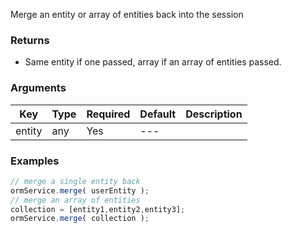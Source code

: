 Merge an entity or array of entities back into the session

### Returns

* Same entity if one passed, array if an array of entities passed.


### Arguments

| Key | Type | Required | Default | Description |
| --- | --- | --- | --- | --- |
| entity | any | Yes | --- |  |

### Examples

```javascript
// merge a single entity back
ormService.merge( userEntity );
// merge an array of entities
collection = [entity1,entity2,entity3];
ormService.merge( collection );
```